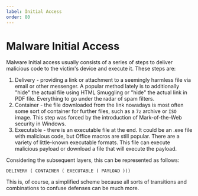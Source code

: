 ```yaml
---
label: Initial Access
order: 80
---
```


# Malware Initial Access

Malware Initial access usually consists of a series of steps to deliver malicious code to the victim's device and execute it. These steps are:

1. Delivery - providing a link or attachment to a seemingly harmless file via email or other messenger. A popular method lately is to additionally "hide" the actual file using HTML Smuggling or "hide" the actual link in PDF file. Everything to go under the radar of spam filters.
2. Container - the file downloaded from the link nowadays is most often some sort of container for further files, such as a `7z` archive or `ISO` image. This step was forced by the introduction of Mark-of-the-Web security in Windows.
3. Executable - there is an executable file at the end. It could be an .exe file with malicious code, but Office macros are still popular. There are a variety of little-known executable formats. This file can execute malicious payload or download a file that will execute the payload.

Considering the subsequent layers, this can be represented as follows:

```text
DELIVERY ( CONTAINER ( EXECUTABLE ( PAYLOAD )))
```

This is, of course, a simplified scheme because all sorts of transitions and combinations to confuse defenses can be much more.
